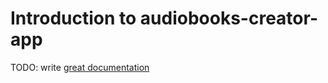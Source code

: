 # Introduction to audiobooks-creator-app

TODO: write [great documentation](http://jacobian.org/writing/what-to-write/)
